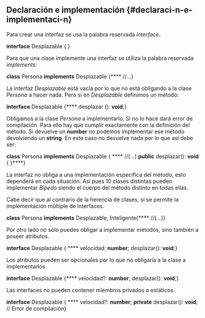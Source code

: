 ## Declaración e implementación {#declaraci-n-e-implementaci-n}

Para crear una interfaz se usa la palabra reservada _interface_.

**interface** Desplazable { }

Para que una clase implemente una interfaz se utiliza la palabra reservada _implements_:

**class** Persona **implements** Desplazable {**** //...}

La interfaz _Desplazable_ está vacía por lo que no está obligando a la clase _Persona_ a hacer nada. Pero si en _Desplazable_ definimos un método:

**interface** Desplazable {**** desplazar (): **void**;}

Obligamos a la clase _Persona_ a implementarlo. Si no lo hace dará error de compilación. Para ello hay que cumplir exactamente con la definición del método. Si devuelve un **number** no podemos implementar ese método devolviendo un **string**. En este caso no devuelve nada por lo que así debe ser:

**class** Persona **implements** Desplazable { **** //(...) **public** desplazar(): **void** { }****}

La interfaz no obliga a una implementación específica del método, esto dependerá en cada situación. Así pues 10 clases distintas pueden implementar _Bipedo_ siendo el cuerpo del método distinto en todas ellas.

Cabe decir que al contrario de la herencia de clases, sí se permite la implementación múltiple de interfaces.

**class** Persona **implements** Desplazable, Inteligente{**** //(...)}

Por otro lado no sólo puedes obligar a implementar métodos, sino también a poseer atributos.

**interface** Desplazable { **** velocidad: **number**; desplazar(): **void**;}

Los atributos pueden ser opcionales por lo que no obligaría a la clase a implementarlos.

**interface** Desplazable {**** velocidad?: **number**; desplazar(): **void**;}

Las interfaces no pueden contener miembros privados o estáticos.

**interface** Desplazable { **** velocidad?: **number**; **private** desplazar(): **void**; // Error de compilación}